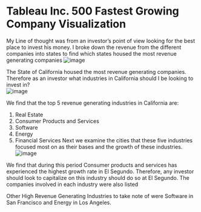 # Tableau  Inc. 500 Fastest Growing Company Visualization
 
My Line of thought was from an investor’s point of view looking for the best place to invest his money.
I broke down the revenue from the different companies into states to find which states housed the most revenue generating companies
![image](https://user-images.githubusercontent.com/57400033/120901460-eaad1780-c5ef-11eb-8420-470d4864fe5b.png)

The State of California housed the most revenue generating companies. 
Therefore as an investor what industries in California should I be looking to invest in?</br>
![image](https://user-images.githubusercontent.com/57400033/120901468-f26cbc00-c5ef-11eb-9bde-2ad058fadf12.png)

We find that the top 5 revenue generating industries in California are:
1.	Real Estate
2.	Consumer Products and Services
3.	Software
4.	Energy
5.	Financial Services
Next we examine the cities that these five industries focused most on as their bases and the growth of these industries.
![image](https://user-images.githubusercontent.com/57400033/120901474-f8629d00-c5ef-11eb-9667-cd53c60a653a.png)

We find that during this period Consumer products and services has experienced the highest growth rate in El Segundo. Therefore, any investor should look to capitalize on this industry should do so at El Segundo.
The companies involved in each industry were also listed
 
Other High Revenue Generating Industries to take note of were Software in San Francisco and Energy in Los Angeles.
